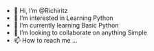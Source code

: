 - 👋 Hi, I’m @Richiritz
- 👀 I’m interested in Learning Python
- 🌱 I’m currently learning Basic Python
- 💞️ I’m looking to collaborate on anything Simple
- 📫 How to reach me ...

<!---
Richiritz/Richiritz is a ✨ special ✨ repository because its `README.md` (this file) appears on your GitHub profile.
You can click the Preview link to take a look at your changes.
--->
